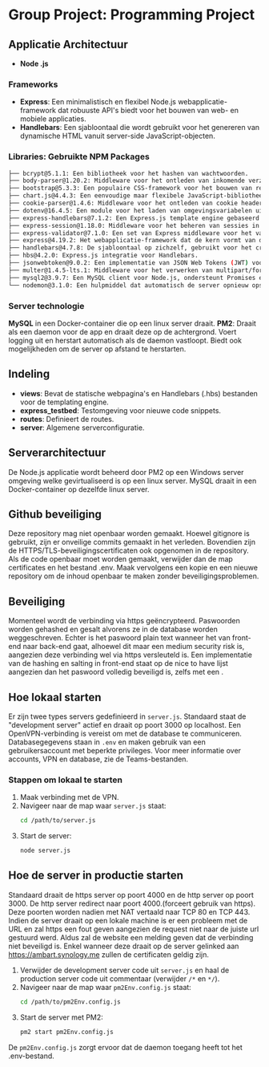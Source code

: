# Group Project: Programming Project

## Applicatie Architectuur 
- **Node .js**

### Frameworks
- **Express**: Een minimalistisch en flexibel Node.js webapplicatie-framework dat robuuste API's biedt voor het bouwen van web- en mobiele applicaties.
- **Handlebars**: Een sjabloontaal die wordt gebruikt voor het genereren van dynamische HTML vanuit server-side JavaScript-objecten.

### Libraries: Gebruikte NPM Packages
```bash
├── bcrypt@5.1.1: Een bibliotheek voor het hashen van wachtwoorden.
├── body-parser@1.20.2: Middleware voor het ontleden van inkomende verzoeken met JSON payloads.
├── bootstrap@5.3.3: Een populaire CSS-framework voor het bouwen van responsieve, mobiele-eerst websites.
├── chart.js@4.4.3: Een eenvoudige maar flexibele JavaScript-bibliotheek voor het maken van grafieken en diagrammen.
├── cookie-parser@1.4.6: Middleware voor het ontleden van cookie headers en het maken van req.cookies object.
├── dotenv@16.4.5: Een module voor het laden van omgevingsvariabelen uit een .env-bestand.
├── express-handlebars@7.1.2: Een Express.js template engine gebaseerd op Handlebars.
├── express-session@1.18.0: Middleware voor het beheren van sessies in Express-applicaties.
├── express-validator@7.1.0: Een set van Express middleware voor het valideren en saneren van gebruikersinvoer.
├── express@4.19.2: Het webapplicatie-framework dat de kern vormt van de gebruikte technologie.
├── handlebars@4.7.8: De sjabloontaal op zichzelf, gebruikt voor het creëren van dynamische HTML.
├── hbs@4.2.0: Express.js integratie voor Handlebars.
├── jsonwebtoken@9.0.2: Een implementatie van JSON Web Tokens (JWT) voor het creëren en verifiëren van tokens.
├── multer@1.4.5-lts.1: Middleware voor het verwerken van multipart/form-data, voornamelijk gebruikt voor het uploaden van bestanden.
├── mysql2@3.9.7: Een MySQL client voor Node.js, ondersteunt Promises en async/await.
└── nodemon@3.1.0: Een hulpmiddel dat automatisch de server opnieuw opstart wanneer er veranderingen in de bronbestanden worden gedetecteerd.
```

### Server technologie
**MySQL** in een Docker-container die op een linux server draait.
**PM2**: Draait als een daemon voor de app en draait deze op de achtergrond. Voert logging uit en herstart automatisch als de daemon vastloopt. Biedt ook mogelijkheden om de server op afstand te herstarten.

## Indeling
- **views**: Bevat de statische webpagina's en Handlebars (.hbs) bestanden voor de templating engine.
- **express_testbed**: Testomgeving voor nieuwe code snippets.
- **routes**: Definieert de routes.
- **server**: Algemene serverconfiguratie.

## Serverarchitectuur
De Node.js applicatie wordt beheerd door PM2 op een Windows server omgeving welke gevirtualiseerd is op een linux server. MySQL draait in een Docker-container op dezelfde linux server.

## Github beveiliging
Deze repository mag niet openbaar worden gemaakt. Hoewel gitignore is gebruikt, zijn er onveilige commits gemaakt in het verleden. Bovendien zijn de HTTPS/TLS-beveiligingscertificaten ook opgenomen in de repository. Als de code openbaar moet worden gemaakt, verwijder dan de map certificates en het bestand .env. Maak vervolgens een kopie en een nieuwe repository om de inhoud openbaar te maken zonder beveiligingsproblemen.

## Beveiliging
Momenteel wordt de verbinding via https geëncrypteerd. Paswoorden worden gehashed en gesalt alvorens ze in de database worden weggeschreven. Echter is het paswoord plain text wanneer het van front-end naar back-end gaat, alhoewel dit maar een medium security risk is, aangezien deze verbinding wel via https versleuteld is. Een implementatie van de hashing en salting in front-end staat op de nice to have lijst aangezien dan het paswoord volledig beveiligd is, zelfs met een .

## Hoe lokaal starten
Er zijn twee types servers gedefinieerd in `server.js`. Standaard staat de "development server" actief en draait op poort 3000 op localhost. Een OpenVPN-verbinding is vereist om met de database te communiceren. Databasegegevens staan in `.env` en maken gebruik van een gebruikersaccount met beperkte privileges. Voor meer informatie over accounts, VPN en database, zie de Teams-bestanden.

### Stappen om lokaal te starten
1. Maak verbinding met de VPN.
2. Navigeer naar de map waar `server.js` staat:
    ```bash
    cd /path/to/server.js
    ```
3. Start de server:
    ```bash
    node server.js
    ```

## Hoe de server in productie starten
Standaard draait de https server op poort 4000 en de http server op poort 3000. De http server redirect naar poort 4000.(forceert gebruik van https). Deze poorten worden nadien met NAT vertaald naar TCP 80 en TCP 443. Indien de server draait op een lokale machine is er een probleem met de URL en zal https een fout geven aangezien de request niet naar de juiste url gestuurd werd. Aldus zal de website een melding geven dat de verbinding niet beveiligd is. Enkel wanneer deze draait op de server gelinked aan https://ambart.synology.me zullen de certificaten geldig zijn.

1. Verwijder de development server code uit `server.js` en haal de production server code uit commentaar (verwijder `/*` en `*/`).
2. Navigeer naar de map waar `pm2Env.config.js` staat:
    ```bash
    cd /path/to/pm2Env.config.js
    ```
3. Start de server met PM2:
    ```bash
    pm2 start pm2Env.config.js
    ```
De `pm2Env.config.js` zorgt ervoor dat de daemon toegang heeft tot het .env-bestand.

